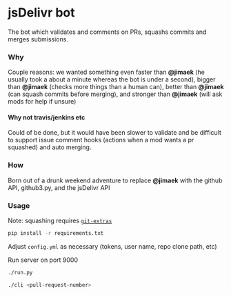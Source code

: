 jsDelivr bot
=============

The bot which validates and comments on PRs, squashs commits and merges submissions.

### Why

Couple reasons: we wanted something even faster than **@jimaek** (he usually took a about a minute whereas the bot is under a second), bigger than **@jimaek** (checks more things than a human can), better than **@jimaek** (can squash commits before merging), and stronger than **@jimaek** (will ask mods for help if unsure)

#### Why not travis/jenkins etc

Could of be done, but it would have been slower to validate and be difficult to support issue comment hooks (actions when a mod wants a pr squashed) and auto merging.

### How

Born out of a drunk weekend adventure to replace **@jimaek** with the github API, github3.py, and the jsDelivr API

### Usage

Note: squashing requires [`git-extras`](https://github.com/tj/git-extras)

```sh
pip install -r requirements.txt
```

Adjust `config.yml` as necessary (tokens, user name, repo clone path, etc)

Run server on port 9000
```sh
./run.py
```

```sh
./cli <pull-request-number>
```